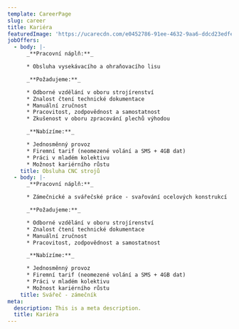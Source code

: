 ```yaml
---
template: CareerPage
slug: career
title: Kariéra
featuredImage: 'https://ucarecdn.com/e0452786-91ee-4632-9aa6-ddcd23edfe61/'
jobOffers:
  - body: |-
      _**Pracovní náplň:**_

      * Obsluha vysekávacího a ohraňovacího lisu

      _**Požadujeme:**_

      * Odborné vzdělání v oboru strojírenství
      * Znalost čtení technické dokumentace
      * Manuální zručnost
      * Pracovitost, zodpovědnost a samostatnost
      * Zkušenost v oboru zpracování plechů výhodou

      _**Nabízíme:**_

      * Jednosměnný provoz
      * Firemní tarif (neomezené volání a SMS + 4GB dat)
      * Práci v mladém kolektivu
      * Možnost kariérního růstu
    title: Obsluha CNC strojů
  - body: |-
      _**Pracovní náplň:**_

      * Zámečnické a svářečské práce - svařování ocelových konstrukcí

      _**Požadujeme:**_

      * Odborné vzdělání v oboru strojírenství
      * Znalost čtení technické dokumentace
      * Manuální zručnost
      * Pracovitost, zodpovědnost a samostatnost

      _**Nabízíme:**_

      * Jednosměnný provoz
      * Firemní tarif (neomezené volání a SMS + 4GB dat)
      * Práci v mladém kolektivu
      * Možnost kariérního růstu
    title: Svářeč - zámečník
meta:
  description: This is a meta description.
  title: Kariéra
---
```


